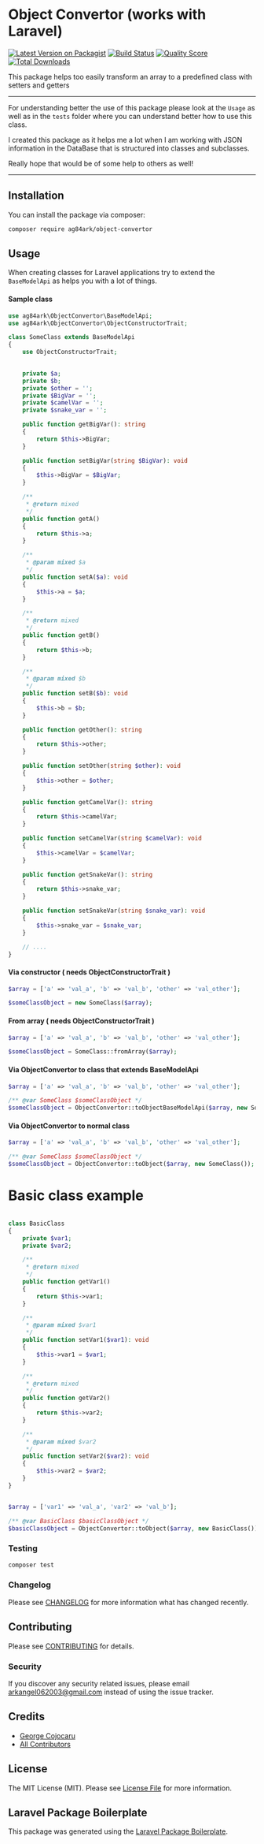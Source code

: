 # Object Convertor (works with Laravel)

[![Latest Version on Packagist](https://img.shields.io/packagist/v/ag84ark/object-convertor.svg?style=flat-square)](https://packagist.org/packages/ag84ark/object-convertor)
[![Build Status](https://img.shields.io/travis/ag84ark/object-convertor/master.svg?style=flat-square)](https://travis-ci.org/ag84ark/object-convertor)
[![Quality Score](https://img.shields.io/scrutinizer/g/ag84ark/object-convertor.svg?style=flat-square)](https://scrutinizer-ci.com/g/ag84ark/object-convertor)
[![Total Downloads](https://img.shields.io/packagist/dt/ag84ark/object-convertor.svg?style=flat-square)](https://packagist.org/packages/ag84ark/object-convertor)

This package helps too easily transform an array to a predefined class with setters and getters

---
For understanding better the use of this package please look at the `Usage` 
as well as in the `tests` folder where you can understand better how to use this class.

I created this package as it helps me a lot when I am working with JSON information in the DataBase that 
is structured into classes and subclasses.

Really hope that would be of some help to others as well!
  
---
## Installation

You can install the package via composer:

```bash
composer require ag84ark/object-convertor
```

## Usage

When creating classes for Laravel applications try to extend the `BaseModelApi` as helps you with a lot of things.

#### Sample class
``` php
use ag84ark\ObjectConvertor\BaseModelApi;
use ag84ark\ObjectConvertor\ObjectConstructorTrait;

class SomeClass extends BaseModelApi
{
    use ObjectConstructorTrait;

    
    private $a;
    private $b;
    private $other = '';
    private $BigVar = '';
    private $camelVar = '';
    private $snake_var = '';

    public function getBigVar(): string
    {
        return $this->BigVar;
    }

    public function setBigVar(string $BigVar): void
    {
        $this->BigVar = $BigVar;
    }

    /**
     * @return mixed
     */
    public function getA()
    {
        return $this->a;
    }

    /**
     * @param mixed $a
     */
    public function setA($a): void
    {
        $this->a = $a;
    }

    /**
     * @return mixed
     */
    public function getB()
    {
        return $this->b;
    }

    /**
     * @param mixed $b
     */
    public function setB($b): void
    {
        $this->b = $b;
    }

    public function getOther(): string
    {
        return $this->other;
    }

    public function setOther(string $other): void
    {
        $this->other = $other;
    }

    public function getCamelVar(): string
    {
        return $this->camelVar;
    }

    public function setCamelVar(string $camelVar): void
    {
        $this->camelVar = $camelVar;
    }

    public function getSnakeVar(): string
    {
        return $this->snake_var;
    }

    public function setSnakeVar(string $snake_var): void
    {
        $this->snake_var = $snake_var;
    }

    // ....
}
```

#### Via constructor  ( needs ObjectConstructorTrait )
```php
$array = ['a' => 'val_a', 'b' => 'val_b', 'other' => 'val_other'];

$someClassObject = new SomeClass($array);
```


#### From array ( needs ObjectConstructorTrait )
```php
$array = ['a' => 'val_a', 'b' => 'val_b', 'other' => 'val_other'];

$someClassObject = SomeClass::fromArray($array);
```

#### Via ObjectConvertor to class that extends BaseModelApi 
```php
$array = ['a' => 'val_a', 'b' => 'val_b', 'other' => 'val_other'];

/** @var SomeClass $someClassObject */
$someClassObject = ObjectConvertor::toObjectBaseModelApi($array, new SomeClass());
```


#### Via ObjectConvertor to normal class
```php
$array = ['a' => 'val_a', 'b' => 'val_b', 'other' => 'val_other'];

/** @var SomeClass $someClassObject */
$someClassObject = ObjectConvertor::toObject($array, new SomeClass());
```



# Basic class example
```php

class BasicClass
{
    private $var1;
    private $var2;

    /**
     * @return mixed
     */
    public function getVar1()
    {
        return $this->var1;
    }

    /**
     * @param mixed $var1
     */
    public function setVar1($var1): void
    {
        $this->var1 = $var1;
    }

    /**
     * @return mixed
     */
    public function getVar2()
    {
        return $this->var2;
    }

    /**
     * @param mixed $var2
     */
    public function setVar2($var2): void
    {
        $this->var2 = $var2;
    }
}


$array = ['var1' => 'val_a', 'var2' => 'val_b'];

/** @var BasicClass $basicClassObject */
$basicClassObject = ObjectConvertor::toObject($array, new BasicClass());
```



### Testing

``` bash
composer test
```

### Changelog

Please see [CHANGELOG](CHANGELOG.md) for more information what has changed recently.

## Contributing

Please see [CONTRIBUTING](CONTRIBUTING.md) for details.

### Security

If you discover any security related issues, please email arkangel062003@gmail.com instead of using the issue tracker.

## Credits

- [George Cojocaru](https://github.com/ag84ark)
- [All Contributors](../../contributors)

## License

The MIT License (MIT). Please see [License File](LICENSE.md) for more information.

## Laravel Package Boilerplate

This package was generated using the [Laravel Package Boilerplate](https://laravelpackageboilerplate.com).
